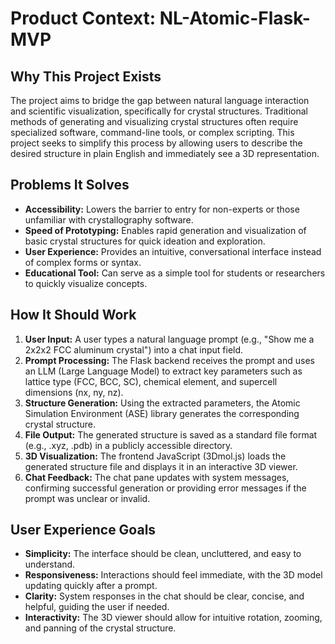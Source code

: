 # Product Context: NL-Atomic-Flask-MVP

## Why This Project Exists
The project aims to bridge the gap between natural language interaction and scientific visualization, specifically for crystal structures. Traditional methods of generating and visualizing crystal structures often require specialized software, command-line tools, or complex scripting. This project seeks to simplify this process by allowing users to describe the desired structure in plain English and immediately see a 3D representation.

## Problems It Solves
- **Accessibility:** Lowers the barrier to entry for non-experts or those unfamiliar with crystallography software.
- **Speed of Prototyping:** Enables rapid generation and visualization of basic crystal structures for quick ideation and exploration.
- **User Experience:** Provides an intuitive, conversational interface instead of complex forms or syntax.
- **Educational Tool:** Can serve as a simple tool for students or researchers to quickly visualize concepts.

## How It Should Work
1. **User Input:** A user types a natural language prompt (e.g., "Show me a 2x2x2 FCC aluminum crystal") into a chat input field.
2. **Prompt Processing:** The Flask backend receives the prompt and uses an LLM (Large Language Model) to extract key parameters such as lattice type (FCC, BCC, SC), chemical element, and supercell dimensions (nx, ny, nz).
3. **Structure Generation:** Using the extracted parameters, the Atomic Simulation Environment (ASE) library generates the corresponding crystal structure.
4. **File Output:** The generated structure is saved as a standard file format (e.g., .xyz, .pdb) in a publicly accessible directory.
5. **3D Visualization:** The frontend JavaScript (3Dmol.js) loads the generated structure file and displays it in an interactive 3D viewer.
6. **Chat Feedback:** The chat pane updates with system messages, confirming successful generation or providing error messages if the prompt was unclear or invalid.

## User Experience Goals
- **Simplicity:** The interface should be clean, uncluttered, and easy to understand.
- **Responsiveness:** Interactions should feel immediate, with the 3D model updating quickly after a prompt.
- **Clarity:** System responses in the chat should be clear, concise, and helpful, guiding the user if needed.
- **Interactivity:** The 3D viewer should allow for intuitive rotation, zooming, and panning of the crystal structure.